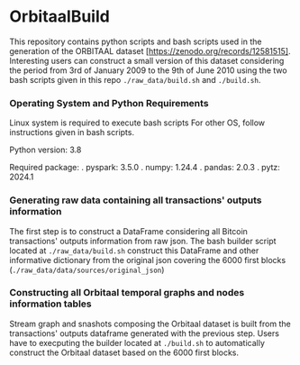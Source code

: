 # OrbitaalBuild

This repository contains python scripts and bash scripts used in the generation of the ORBITAAL dataset [https://zenodo.org/records/12581515]. Interesting users can construct a small version of this dataset considering the period from 3rd of January 2009 to the 9th of June 2010 using the two bash scripts given in this repo `./raw_data/build.sh` and `./build.sh`.

### Operating System and Python Requirements
Linux system is required to execute bash scripts
For other OS, follow instructions given in bash scripts.

Python version: 3.8

Required package:
    . pyspark: 3.5.0
    . numpy: 1.24.4
    . pandas: 2.0.3
    . pytz: 2024.1



### Generating raw data containing all transactions' outputs information

The first step is to construct a DataFrame considering all Bitcoin transactions' outputs information from raw json. The bash builder script located at `./raw_data/build.sh` construct this DataFrame and other informative dictionary from the original json covering the 6000 first blocks (`./raw_data/data/sources/original_json`)

### Constructing all Orbitaal temporal graphs and nodes information tables

Stream graph and snashots composing the Orbitaal dataset is built from the transactions' outputs dataframe generated with the previous step. Users have to execputing the builder located at `./build.sh` to automatically construct the Orbitaal dataset based on the 6000 first blocks.


